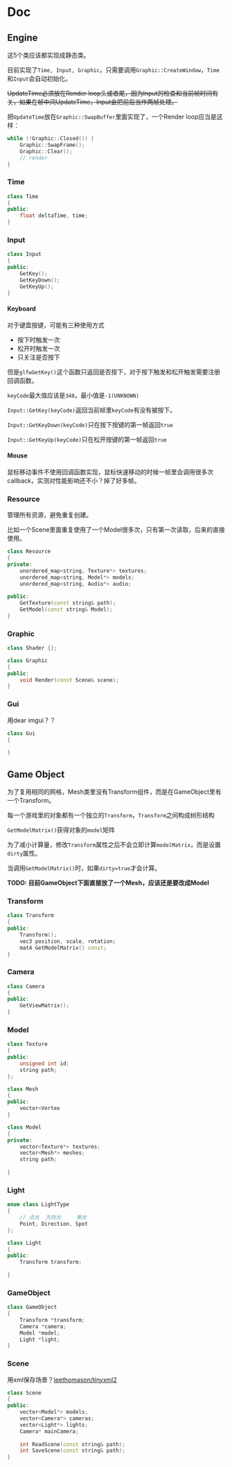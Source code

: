 ﻿# Doc

## Engine

这5个类应该都实现成静态类。

目前实现了`Time, Input, Graphic`，只需要调用`Graphic::CreateWindow`，`Time`和`Input`会自动初始化。

~~UpdateTime必须放在Render loop头或者尾，因为Input的检查和当前帧时间有关，如果在帧中间UpdateTime，Input会把前后当作两帧处理。~~

把`UpdateTime`放在`Graphic::SwapBuffer`里面实现了，一个Render loop应当是这样：

```cpp
while (!Graphic::Closed()) {
    Graphic::SwapFrame();
    Graphic::Clear();
    // render
}
```



### Time

```cpp
class Time
{
public:
    float deltaTime, time;
}
```



### Input

```cpp
class Input
{
public:
    GetKey();
    GetKeyDown();
    GetKeyUp();
}
```
#### Keyboard

对于键盘按键，可能有三种使用方式

- 按下时触发一次
- 松开时触发一次
- 只关注是否按下

但是`glfwGetKey()`这个函数只返回是否按下，对于按下触发和松开触发需要注册回调函数。

`keyCode`最大值应该是`348`，最小值是`-1(UNKNOWN)`

`Input::GetKey(keyCode)`返回当前帧里`keyCode`有没有被按下。

`Input::GetKeyDown(keyCode)`只在按下按键的第一帧返回`true`

`Input::GetKeyUp(keyCode)`只在松开按键的第一帧返回`true`

#### Mouse

鼠标移动事件不使用回调函数实现，鼠标快速移动的时候一帧里会调用很多次callback，实测对性能影响还不小？掉了好多帧。



### Resource

管理所有资源，避免重复创建。

比如一个Scene里面重复使用了一个Model很多次，只有第一次读取，后来的直接使用。

```cpp
class Resource
{
private:
    unordered_map<string, Texture*> textures;
    unordered_map<string, Model*> models;
    unordered_map<string, Audio*> audio;
    
public:
    GetTexture(const string& path);
    GetModel(const string& Model);
}
```



### Graphic

```cpp
class Shader {};

class Graphic
{
public:
    void Render(const Scene& scene);
}
```



### Gui

用dear imgui？？

```cpp
class Gui
{
    
}
```





## Game Object

为了复用相同的网格，Mesh类里没有Transform组件，而是在GameObject里有一个Transform。

每一个游戏里的对象都有一个独立的`Transform`，`Transform`之间构成树形结构

`GetModelMatrix()`获得对象的`model`矩阵

为了减小计算量，修改`Transform`属性之后不会立即计算`modelMatrix`，而是设置`dirty`属性。

当调用`GetModelMatrix()`时，如果`dirty=true`才会计算。

**TODO: 目前GameObject下面直接放了一个Mesh，应该还是要改成Model**

### Transform

```cpp
class Transform 
{
public:
    Transform();
    vec3 position, scale, rotation;
    mat4 GetModelMatrix() const;
}
```



### Camera

```cpp
class Camera
{
public:
    GetViewMatrix();
}
```



### Model

```cpp
class Texture
{
public:
    unsigned int id;
    string path;
};

class Mesh
{
public:
    vector<Vertex
}

class Model
{
private:
    vector<Texture*> textures;
    vector<Mesh*> meshes;
    string path;
    
}
```



### Light

```cpp
enum class LightType
{
    // 点光  方向光     聚光
    Point, Direction, Spot
};

class Light
{
public:
    Transform transform;
    
}
```



### GameObject

```cpp
class GameObject
{
    Transform *transform;
    Camera *camera;
    Model *model;
    Light *light;
}
```





### Scene

用xml保存场景？[leethomason/tinyxml2](https://github.com/leethomason/tinyxml2)

```cpp
class Scene
{
public:
    vector<Model*> models;
    vector<Camera*> cameras;
    vector<Light*> lights;
    Camera* mainCamera;
    
    int ReadScene(const string& path);
    int SaveScene(const string& path);
}
```